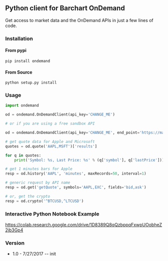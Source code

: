 ## Python client for Barchart OnDemand

Get access to market data and the OnDemand APIs in just a few lines of code.

### Installation

#### From pypi

```
pip install ondemand
```

#### From Source

```
python setup.py install
```

### Usage

```python
import ondemand

od = ondemand.OnDemandClient(api_key='CHANGE_ME')

# or if you are using a free sandbox API

od = ondemand.OnDemandClient(api_key='CHANGE_ME', end_point='https://marketdata.websol.barchart.com/')

# get quote data for Apple and Microsoft
quotes = od.quote('AAPL,MSFT')['results']

for q in quotes:
    print('Symbol: %s, Last Price: %s' % (q['symbol'], q['lastPrice']))

# get 1 minutes bars for Apple
resp = od.history('AAPL', 'minutes', maxRecords=50, interval=1)

# generic request by API name
resp = od.get('getQuote', symbols='AAPL,EXC', fields='bid,ask')

# or, get the crypto
resp = od.crypto('^BTCUSD,^LTCUSD')
```

### Interactive Python Notebook Example

https://colab.research.google.com/drive/1D8389Q8qQzbppqFxwpUOobheZ2jb3Gp4

### Version

- 1.0 - 7/27/2017 -- init
